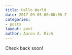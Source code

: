 ```yaml
---
title: Hello World
date: 2017-09-05 00:00:00 Z
categories:
- posts
layout: post
author: Aaron A. Rich
---
```


Check back soon!
